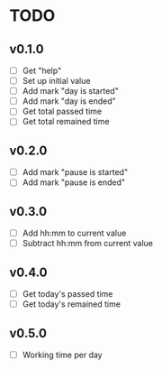 # TODO

## v0.1.0
- [ ] Get "help"
- [ ] Set up initial value
- [ ] Add mark "day is started"
- [ ] Add mark "day is ended"
- [ ] Get total passed time
- [ ] Get total remained time

## v0.2.0
- [ ] Add mark "pause is started"
- [ ] Add mark "pause is ended"

## v0.3.0
- [ ] Add hh:mm to current value
- [ ] Subtract hh:mm from current value

## v0.4.0
- [ ] Get today's passed time
- [ ] Get today's remained time

## v0.5.0
- [ ] Working time per day